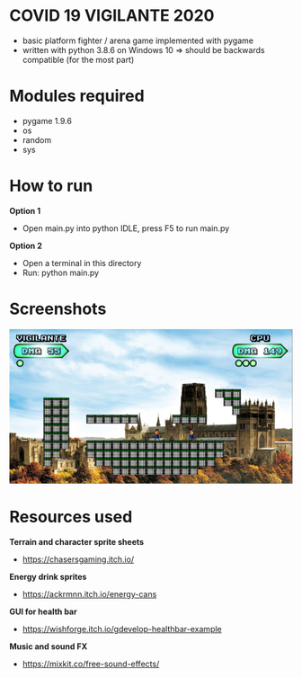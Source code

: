 # COVID 19 VIGILANTE 2020
- basic platform fighter / arena game implemented with pygame
- written with python 3.8.6 on Windows 10 => should be backwards compatible (for the most part)

# Modules required
- pygame 1.9.6
- os
- random
- sys

# How to run
**Option 1**
- Open main.py into python IDLE, press F5 to run main.py

**Option 2**
- Open a terminal in this directory
- Run: python main.py

# Screenshots
![Image](./images/screenshot.png)

# Resources used
**Terrain and character sprite sheets**
- https://chasersgaming.itch.io/

**Energy drink sprites**
- https://ackrmnn.itch.io/energy-cans

**GUI for health bar**
- https://wishforge.itch.io/gdevelop-healthbar-example

**Music and sound FX**
- https://mixkit.co/free-sound-effects/


